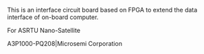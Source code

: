 This is an interface circuit board based on FPGA to extend the data interface of on-board computer.

For ASRTU Nano-Satellite

A3P1000-PQ208|Microsemi Corporation

